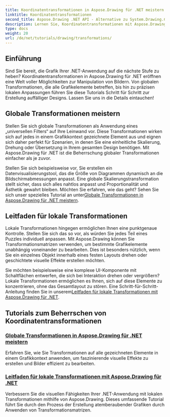 ```yaml
---
title: Koordinatentransformationen in Aspose.Drawing für .NET meistern
linktitle: Koordinatentransformationen
second_title: Aspose.Drawing .NET API - Alternative zu System.Drawing.Common
description: Lernen Sie, Koordinatentransformationen mit Aspose.Drawing für .NET zu meistern. Entdecken Sie, wie Sie globale und lokale Transformationen für visuelle Exzellenz implementieren.
type: docs
weight: 20
url: /de/net/tutorials/drawing/transformations/
---
```

## Einführung

Sind Sie bereit, die Grafik Ihrer .NET-Anwendung auf die nächste Stufe zu heben? Koordinatentransformationen in Aspose.Drawing für .NET eröffnen eine Welt voller Möglichkeiten zur Manipulation von Bildern. Von globalen Transformationen, die alle Grafikelemente betreffen, bis hin zu präzisen lokalen Anpassungen führen Sie diese Tutorials Schritt für Schritt zur Erstellung auffälliger Designs. Lassen Sie uns in die Details eintauchen!

## Globale Transformationen meistern

Stellen Sie sich globale Transformationen als Anwendung eines „universellen Filters“ auf Ihre Leinwand vor. Diese Transformationen wirken sich auf jedes in einem Grafikkontext gezeichnete Element aus und eignen sich daher perfekt für Szenarien, in denen Sie eine einheitliche Skalierung, Drehung oder Übersetzung in Ihrem gesamten Design benötigen. Mit Aspose.Drawing für .NET ist die Beherrschung globaler Transformationen einfacher als je zuvor.

 Stellen Sie sich beispielsweise vor, Sie erstellen ein Datenvisualisierungstool, das die Größe von Diagrammen dynamisch an die Bildschirmabmessungen anpasst. Eine globale Skalierungstransformation stellt sicher, dass sich alles nahtlos anpasst und Proportionalität und Ästhetik gewahrt bleiben. Möchten Sie erfahren, wie das geht? Sehen Sie sich unser spezielles Tutorial an unter[Globale Transformationen in Aspose.Drawing für .NET meistern](./mastering-global-transformations/).

## Leitfaden für lokale Transformationen

Lokale Transformationen hingegen ermöglichen Ihnen eine punktgenaue Kontrolle. Stellen Sie sich das so vor, als würden Sie jedes Teil eines Puzzles individuell anpassen. Mit Aspose.Drawing können Sie Transformationsmatrizen verwenden, um bestimmte Grafikelemente unabhängig voneinander zu bearbeiten. Dies ist besonders nützlich, wenn Sie ein einzelnes Objekt innerhalb eines festen Layouts drehen oder geschichtete visuelle Effekte erstellen möchten.

 Sie möchten beispielsweise eine komplexe UI-Komponente mit Schaltflächen entwerfen, die sich bei Interaktion drehen oder vergrößern? Lokale Transformationen ermöglichen es Ihnen, sich auf diese Elemente zu konzentrieren, ohne das Gesamtlayout zu stören. Eine Schritt-für-Schritt-Anleitung finden Sie in unserem[Leitfaden für lokale Transformationen mit Aspose.Drawing für .NET](./guide-to-local-transformation/).

## Tutorials zum Beherrschen von Koordinatentransformationen
### [Globale Transformationen in Aspose.Drawing für .NET meistern](./mastering-global-transformations/)
Erfahren Sie, wie Sie Transformationen auf alle gezeichneten Elemente in einem Grafikkontext anwenden, um faszinierende visuelle Effekte zu erstellen und Bilder effizient zu bearbeiten.
### [Leitfaden für lokale Transformationen mit Aspose.Drawing für .NET](./guide-to-local-transformation/)
Verbessern Sie die visuellen Fähigkeiten Ihrer .NET-Anwendung mit lokalen Transformationen mithilfe von Aspose.Drawing. Dieses umfassende Tutorial führt Sie durch den Prozess der Erstellung atemberaubender Grafiken durch Anwenden von Transformationsmatrizen.